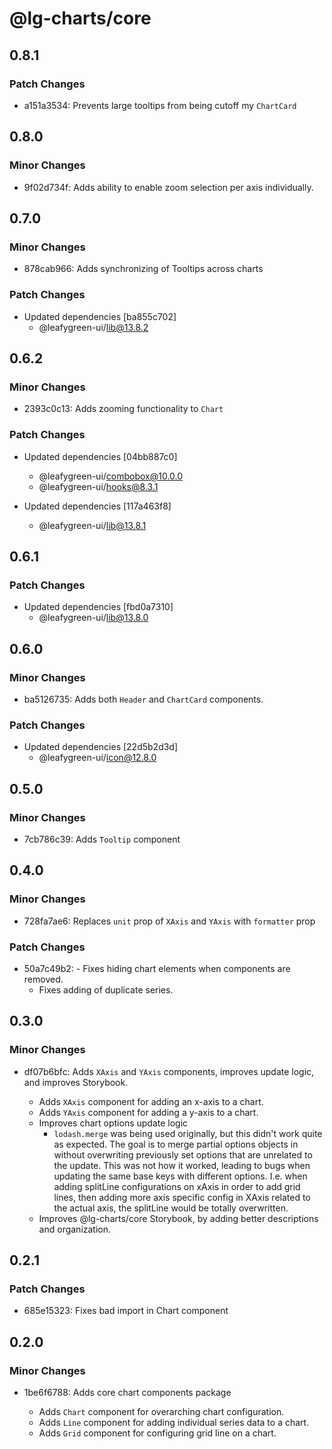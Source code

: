 # @lg-charts/core

## 0.8.1

### Patch Changes

- a151a3534: Prevents large tooltips from being cutoff my `ChartCard`

## 0.8.0

### Minor Changes

- 9f02d734f: Adds ability to enable zoom selection per axis individually.

## 0.7.0

### Minor Changes

- 878cab966: Adds synchronizing of Tooltips across charts

### Patch Changes

- Updated dependencies [ba855c702]
  - @leafygreen-ui/lib@13.8.2

## 0.6.2

### Minor Changes

- 2393c0c13: Adds zooming functionality to `Chart`

### Patch Changes

- Updated dependencies [04bb887c0]

  - @leafygreen-ui/combobox@10.0.0
  - @leafygreen-ui/hooks@8.3.1

- Updated dependencies [117a463f8]
  - @leafygreen-ui/lib@13.8.1

## 0.6.1

### Patch Changes

- Updated dependencies [fbd0a7310]
  - @leafygreen-ui/lib@13.8.0

## 0.6.0

### Minor Changes

- ba5126735: Adds both `Header` and `ChartCard` components.

### Patch Changes

- Updated dependencies [22d5b2d3d]
  - @leafygreen-ui/icon@12.8.0

## 0.5.0

### Minor Changes

- 7cb786c39: Adds `Tooltip` component

## 0.4.0

### Minor Changes

- 728fa7ae6: Replaces `unit` prop of `XAxis` and `YAxis` with `formatter` prop

### Patch Changes

- 50a7c49b2: - Fixes hiding chart elements when components are removed.
  - Fixes adding of duplicate series.

## 0.3.0

### Minor Changes

- df07b6bfc: Adds `XAxis` and `YAxis` components, improves update logic, and improves Storybook.

  - Adds `XAxis` component for adding an x-axis to a chart.
  - Adds `YAxis` component for adding a y-axis to a chart.
  - Improves chart options update logic
    - `lodash.merge` was being used originally, but this didn't work quite as expected. The goal is to merge partial options objects in without overwriting previously set options that are unrelated to the update. This was not how it worked, leading to bugs when updating the same base keys with different options. I.e. when adding splitLine configurations on xAxis in order to add grid lines, then adding more axis specific config in XAxis related to the actual axis, the splitLine would be totally overwritten.
  - Improves @lg-charts/core Storybook, by adding better descriptions and organization.

## 0.2.1

### Patch Changes

- 685e15323: Fixes bad import in Chart component

## 0.2.0

### Minor Changes

- 1be6f6788: Adds core chart components package

  - Adds `Chart` component for overarching chart configuration.
  - Adds `Line` component for adding individual series data to a chart.
  - Adds `Grid` component for configuring grid line on a chart.
